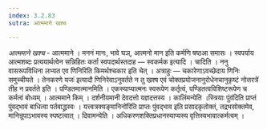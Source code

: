 ```yaml
---
index: 3.2.83
sutra: आत्ममाने खश्च

---
```

_आत्ममाने खश्च_ - आत्ममाने । मननं मानः, भावे घञ्, आत्मनो मान इति कर्मणि षष्ठआ समासः । स्वपर्याय आत्मशब्दः प्रत्ययार्थत्वेन सन्निहितः कर्ता स्वपदार्थस्तदाह —  स्वकर्मक इत्यादि । चादिति । ननु वासरूपविधिना लभ्यत एव णिनिरिति किमर्थश्चकार इति चेत् । अत्राहुः —  चकारेणाऽवच्छेदाय णिनिः समुच्चीयते । तेनकरणे यजः॑ इत्यादौ णिनिरेवाऽनुवर्तते न तु खश्ष एवं चोक्तप्रयोजनानुरोधेनचानुकृष्टं नोत्तरत्रे॑ तीह न प्रवर्तते इति । पण्डितमात्मानमिति । एकस्याप्यात्मनः स्वरूपेण कर्तृत्वं, पण्डितत्वविशिष्टरूपेण च कर्मत्वं बोध्यम् । आत्ममाने किम्  । दर्शनीयमानी देवदत्तो यज्ञदत्तस्य । कालिंमन्येति ।स्त्रियाः पुंव॑दिति प्राप्तं पुंवद्भावं बाधित्वा पर्तवाद्ध्रस्वः । यत्त्वत्रक्यङ्मानिनो॑रिति प्राप्तः पुंवद्भाव इति प्रसादकृतोक्तं, तद्रभसोक्तमेव, मानिन्रूपाऽभावस्य स्पष्टत्वात् । दिवामन्येति । अधिकरणशक्तिप्रधानस्याप्यस्य वृत्तिस्वभावात्कर्मत्वम् ।